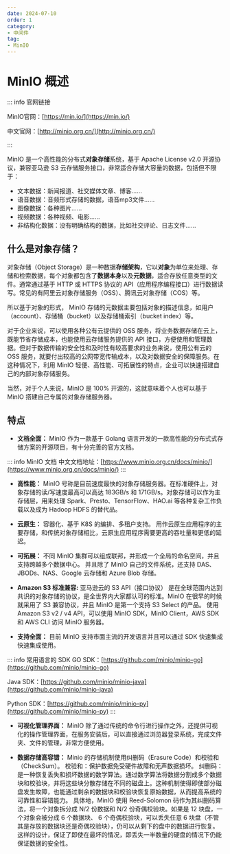 ```yaml
---
date: 2024-07-10
order: 1
category:
- 中间件
tag:
- MinIO
---
```


# MinIO 概述

::: info 官网链接

MinIO官网：[https://min.io/](https://min.io/)

中文官网：[http://minio.org.cn/](http://minio.org.cn/)

:::

MinIO 是一个高性能的分布式**对象存储**系统，基于 Apache License v2.0 开源协议，兼容亚马逊 S3 云存储服务接口，非常适合存储大容量的数据，包括但不限于：

- 文本数据：新闻报道、社交媒体文章、博客......
- 语音数据：音频形式存储的数据，语音mp3文件......
- 图像数据：各种图片......
- 视频数据：各种视频、电影......
- 非结构化数据：没有明确结构的数据，比如社交评论、日志文件......

## 什么是对象存储？

对象存储（Object Storage）是一种数据**存储架构**，它以**对象**为单位来处理、存储和检索数据，每个对象都包含了**数据本身**以及**元数据**，适合存放任意类型的文件。通常通过基于 HTTP 或 HTTPS 协议的 API（应用程序编程接口）进行数据读写。常见的有阿里云对象存储服务（OSS）、腾讯云对象存储（COS）等。

所以基于对象的形式， MinIO 存储的元数据主要包括对象的描述信息，如用户（account）、存储桶（bucket）以及存储桶索引（bucket index）等。

对于企业来说，可以使用各种公有云提供的 OSS 服务，将业务数据存储在云上，既能节省存储成本，也能使用云存储服务提供的 API 接口，方便使用和管理数据。但对于数据传输的安全性和及时性有较高要求的业务来说，使用公有云的 OSS 服务，就要付出较高的公网带宽传输成本，以及对数据安全的保障服务。在这种情况下，利用 MinIO 轻便、高性能、可拓展性的特点，企业可以快速搭建自己的内部对象存储服务。

当然，对于个人来说，MinIO 是 100% 开源的，这就意味着个人也可以基于 MinIO 搭建自己专属的对象存储服务器。

## 特点

- **文档全面：**
MinIO 作为一款基于 Golang 语言开发的一款高性能的分布式式存储方案的开源项目，有十分完善的官方文档。

::: info MinIO 文档
中文文档地址：[https://www.minio.org.cn/docs/minio/](https://www.minio.org.cn/docs/minio/)
:::

- **高性能：**
MinIO 号称是目前速度最快的对象存储服务器。在标准硬件上，对象存储的读/写速度最高可以高达 183GB/s 和 171GB/s。对象存储可以作为主存储层，用来处理 Spark、Presto、TensorFlow、HAO.ai 等各种复杂工作负载以及成为 Hadoop HDFS 的替代品。

- **云原生：**
容器化、基于 K8S 的编排、多租户支持。
用作云原生应用程序的主要存储，和传统对象存储相比，云原生应用程序需要更高的吞吐量和更低的延迟。

- **可拓展：**
不同 MinIO 集群可以组成联邦，并形成一个全局的命名空间，并且支持跨越多个数据中心。
并且除了 MinIO 自己的文件系统，还支持 DAS、 JBODs、NAS、Google 云存储和 Azure Blob 存储。

- **Amazon S3 标准兼容:**
亚马逊云的 S3 API（接口协议） 是在全球范围内达到共识的对象存储的协议，是全世界内大家都认可的标准。MinIO 在很早的时候就采用了 S3 兼容协议，并且 MinIO 是第一个支持 S3 Select 的产品。
使用 Amazon S3 v2 / v4 API，可以使用 MinIO SDK，MinIO Client，AWS SDK 和 AWS CLI 访问 MinIO 服务器。

- **支持全面：**
目前 MinIO 支持市面主流的开发语言并且可以通过 SDK 快速集成快速集成使用。

::: info 常用语言的 SDK
GO SDK：[https://github.com/minio/minio-go](https://github.com/minio/minio-go)

Java SDK：[https://github.com/minio/minio-java](https://github.com/minio/minio-java)

Python SDK：[https://github.com/minio/minio-py](https://github.com/minio/minio-py)
:::

- **可视化管理界面：**
MinIO 除了通过传统的命令行进行操作之外，还提供可视化的操作管理界面，在服务安装后，可以直接通过浏览器登录系统，完成文件夹、文件的管理，非常方便使用。

- **数据存储高容错：**
Minio 的存储机制使用纠删码（Erasure Code）和校验和（CheckSum）。
校验和：保护数据免受硬件故障和无声数据损坏。
纠删码：是一种恢复丢失和损坏数据的数学算法。通过数学算法将数据分割成多个数据块和校验块，并将这些块分散存储在不同的磁盘上。这种机制使得即使部分磁盘发生故障，也能通过剩余的数据块和校验块恢复原始数据，从而提高系统的可靠性和容错能力。
具体地，MinIO 使用 Reed-Solomon 码作为其纠删码算法，将一个对象拆分成 N/2 份数据和 N/2 份奇偶校验块。如果是 12 块盘，一个对象会被分成 6 个数据块、 6 个奇偶校验块，可以丢失任意 6 块盘（不管其是存放的数据块还是奇偶校验块），仍可以从剩下的盘中的数据进行恢复。
这样的设计，保证了即使在最坏的情况，即丢失一半数量的硬盘的情况下仍能保证数据的安全性。









